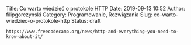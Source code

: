 Title: Co warto wiedzieć o protokole HTTP
Date: 2019-09-13 10:52
Author: filipgorczynski
Category: Programowanie, Rozwiązania
Slug: co-warto-wiedziec-o-protokole-http
Status: draft

`https://www.freecodecamp.org/news/http-and-everything-you-need-to-know-about-it/`
